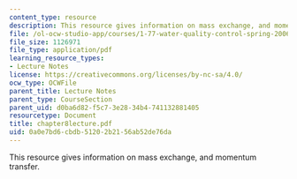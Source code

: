 ```yaml
---
content_type: resource
description: This resource gives information on mass exchange, and momentum transfer.
file: /ol-ocw-studio-app/courses/1-77-water-quality-control-spring-2006/0a0e7bd6cbdb51202b2156ab52de76da_chapter8lecture.pdf
file_size: 1126971
file_type: application/pdf
learning_resource_types:
- Lecture Notes
license: https://creativecommons.org/licenses/by-nc-sa/4.0/
ocw_type: OCWFile
parent_title: Lecture Notes
parent_type: CourseSection
parent_uid: d0ba6d82-f5c7-3e28-34b4-741132881405
resourcetype: Document
title: chapter8lecture.pdf
uid: 0a0e7bd6-cbdb-5120-2b21-56ab52de76da
---
```

This resource gives information on mass exchange, and momentum transfer.